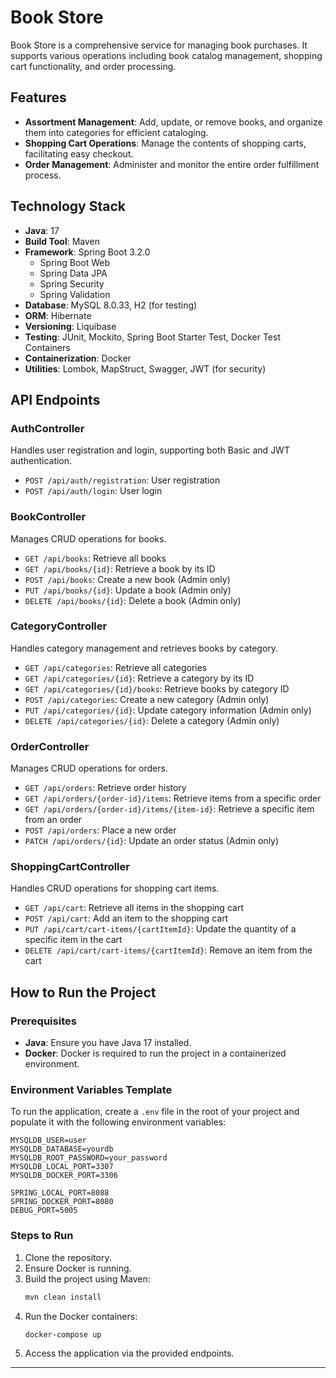 # Book Store 

Book Store is a comprehensive service for managing book purchases. It supports various operations including book catalog management, shopping cart functionality, and order processing.

## Features

- **Assortment Management**: Add, update, or remove books, and organize them into categories for efficient cataloging.
- **Shopping Cart Operations**: Manage the contents of shopping carts, facilitating easy checkout.
- **Order Management**: Administer and monitor the entire order fulfillment process.

## Technology Stack

- **Java**: 17
- **Build Tool**: Maven
- **Framework**: Spring Boot 3.2.0
  - Spring Boot Web
  - Spring Data JPA
  - Spring Security
  - Spring Validation
- **Database**: MySQL 8.0.33, H2 (for testing)
- **ORM**: Hibernate
- **Versioning**: Liquibase
- **Testing**: JUnit, Mockito, Spring Boot Starter Test, Docker Test Containers
- **Containerization**: Docker
- **Utilities**: Lombok, MapStruct, Swagger, JWT (for security)

## API Endpoints

### **AuthController**

Handles user registration and login, supporting both Basic and JWT authentication.

- `POST /api/auth/registration`: User registration
- `POST /api/auth/login`: User login

### **BookController**

Manages CRUD operations for books.

- `GET /api/books`: Retrieve all books
- `GET /api/books/{id}`: Retrieve a book by its ID
- `POST /api/books`: Create a new book (Admin only)
- `PUT /api/books/{id}`: Update a book (Admin only)
- `DELETE /api/books/{id}`: Delete a book (Admin only)

### **CategoryController**

Handles category management and retrieves books by category.

- `GET /api/categories`: Retrieve all categories
- `GET /api/categories/{id}`: Retrieve a category by its ID
- `GET /api/categories/{id}/books`: Retrieve books by category ID
- `POST /api/categories`: Create a new category (Admin only)
- `PUT /api/categories/{id}`: Update category information (Admin only)
- `DELETE /api/categories/{id}`: Delete a category (Admin only)

### **OrderController**

Manages CRUD operations for orders.

- `GET /api/orders`: Retrieve order history
- `GET /api/orders/{order-id}/items`: Retrieve items from a specific order
- `GET /api/orders/{order-id}/items/{item-id}`: Retrieve a specific item from an order
- `POST /api/orders`: Place a new order
- `PATCH /api/orders/{id}`: Update an order status (Admin only)

### **ShoppingCartController**

Handles CRUD operations for shopping cart items.

- `GET /api/cart`: Retrieve all items in the shopping cart
- `POST /api/cart`: Add an item to the shopping cart
- `PUT /api/cart/cart-items/{cartItemId}`: Update the quantity of a specific item in the cart
- `DELETE /api/cart/cart-items/{cartItemId}`: Remove an item from the cart

## How to Run the Project

### Prerequisites

- **Java**: Ensure you have Java 17 installed.
- **Docker**: Docker is required to run the project in a containerized environment.

### Environment Variables Template

To run the application, create a `.env` file in the root of your project and populate it with the following environment variables:

```
MYSQLDB_USER=user
MYSQLDB_DATABASE=yourdb
MYSQLDB_ROOT_PASSWORD=your_password
MYSQLDB_LOCAL_PORT=3307
MYSQLDB_DOCKER_PORT=3306

SPRING_LOCAL_PORT=8088
SPRING_DOCKER_PORT=8080
DEBUG_PORT=5005
```

### Steps to Run

1. Clone the repository.
2. Ensure Docker is running.
3. Build the project using Maven:
   ```bash
   mvn clean install
   ```
4. Run the Docker containers:
   ```bash
   docker-compose up
   ```
5. Access the application via the provided endpoints.

---
